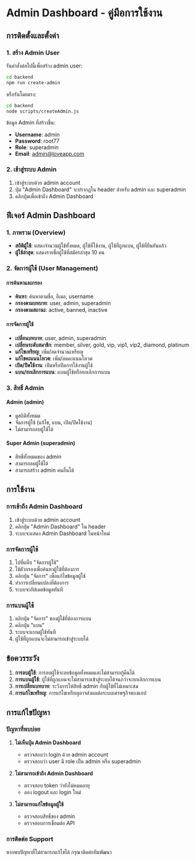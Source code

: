 # Admin Dashboard - คู่มือการใช้งาน

## การติดตั้งและตั้งค่า

### 1. สร้าง Admin User

รันคำสั่งต่อไปนี้เพื่อสร้าง admin user:

```bash
cd backend
npm run create-admin
```

หรือรันโดยตรง:

```bash
cd backend
node scripts/createAdmin.js
```

ข้อมูล Admin ที่สร้างขึ้น:
- **Username**: admin
- **Password**: root77
- **Role**: superadmin
- **Email**: admin@loveapp.com

### 2. เข้าสู่ระบบ Admin

1. เข้าสู่ระบบด้วย admin account
2. ปุ่ม "Admin Dashboard" จะปรากฏใน header สำหรับ admin และ superadmin
3. คลิกปุ่มเพื่อเข้าถึง Admin Dashboard

## ฟีเจอร์ Admin Dashboard

### 1. ภาพรวม (Overview)
- **สถิติผู้ใช้**: แสดงจำนวนผู้ใช้ทั้งหมด, ผู้ใช้ที่ใช้งาน, ผู้ใช้ที่ถูกแบน, ผู้ใช้ที่ยืนยันแล้ว
- **ผู้ใช้ล่าสุด**: แสดงรายชื่อผู้ใช้ที่สมัครล่าสุด 10 คน

### 2. จัดการผู้ใช้ (User Management)

#### การค้นหาและกรอง
- **ค้นหา**: ค้นหาตามชื่อ, อีเมล, username
- **กรองตามบทบาท**: user, admin, superadmin
- **กรองตามสถานะ**: active, banned, inactive

#### การจัดการผู้ใช้
- **เปลี่ยนบทบาท**: user, admin, superadmin
- **เปลี่ยนระดับสมาชิก**: member, silver, gold, vip, vip1, vip2, diamond, platinum
- **แก้ไขเหรียญ**: เพิ่ม/ลดจำนวนเหรียญ
- **แก้ไขคะแนนโหวต**: เพิ่ม/ลดคะแนนโหวต
- **เปิด/ปิดใช้งาน**: เปิดหรือปิดการใช้งานผู้ใช้
- **แบน/ยกเลิกการแบน**: แบนผู้ใช้หรือยกเลิกการแบน

### 3. สิทธิ์ Admin

#### Admin (admin)
- ดูสถิติทั้งหมด
- จัดการผู้ใช้ (แก้ไข, แบน, เปิด/ปิดใช้งาน)
- ไม่สามารถลบผู้ใช้ได้

#### Super Admin (superadmin)
- สิทธิ์ทั้งหมดของ admin
- สามารถลบผู้ใช้ได้
- สามารถสร้าง admin คนอื่นได้

## การใช้งาน

### การเข้าถึง Admin Dashboard

1. เข้าสู่ระบบด้วย admin account
2. คลิกปุ่ม "Admin Dashboard" ใน header
3. ระบบจะแสดง Admin Dashboard ในหน้าใหม่

### การจัดการผู้ใช้

1. ไปที่แท็บ "จัดการผู้ใช้"
2. ใช้ตัวกรองเพื่อค้นหาผู้ใช้ที่ต้องการ
3. คลิกปุ่ม "จัดการ" เพื่อแก้ไขข้อมูลผู้ใช้
4. ทำการเปลี่ยนแปลงที่ต้องการ
5. ระบบจะอัปเดตข้อมูลทันที

### การแบนผู้ใช้

1. คลิกปุ่ม "จัดการ" ของผู้ใช้ที่ต้องการแบน
2. คลิกปุ่ม "แบน"
3. ระบบจะแบนผู้ใช้ทันที
4. ผู้ใช้ที่ถูกแบนจะไม่สามารถเข้าสู่ระบบได้

## ข้อควรระวัง

1. **การลบผู้ใช้**: การลบผู้ใช้จะลบข้อมูลทั้งหมดและไม่สามารถกู้คืนได้
2. **การแบนผู้ใช้**: ผู้ใช้ที่ถูกแบนจะไม่สามารถเข้าสู่ระบบได้จนกว่าจะยกเลิกการแบน
3. **การเปลี่ยนบทบาท**: ระวังการให้สิทธิ์ admin กับผู้ใช้ที่ไม่เหมาะสม
4. **การแก้ไขเหรียญ**: การแก้ไขเหรียญอาจส่งผลต่อระบบเศรษฐกิจของแอป

## การแก้ไขปัญหา

### ปัญหาที่พบบ่อย

1. **ไม่เห็นปุ่ม Admin Dashboard**
   - ตรวจสอบว่า login ด้วย admin account
   - ตรวจสอบว่า user มี role เป็น admin หรือ superadmin

2. **ไม่สามารถเข้าถึง Admin Dashboard**
   - ตรวจสอบ token ว่ายังไม่หมดอายุ
   - ลอง logout และ login ใหม่

3. **ไม่สามารถแก้ไขข้อมูลผู้ใช้**
   - ตรวจสอบสิทธิ์ของ admin
   - ตรวจสอบการเชื่อมต่อ API

### การติดต่อ Support

หากพบปัญหาที่ไม่สามารถแก้ไขได้ กรุณาติดต่อทีมพัฒนา
